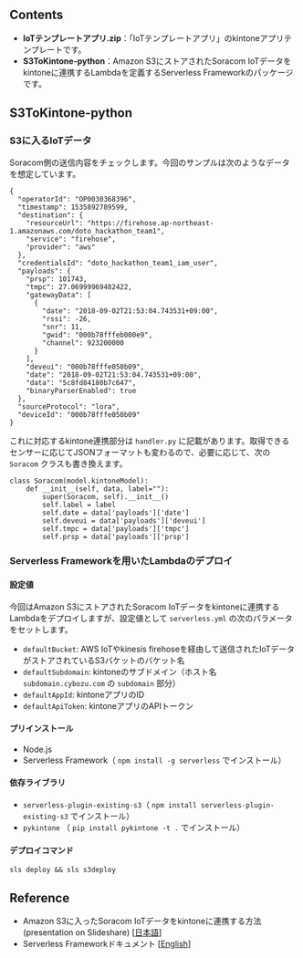 ## Contents
* **IoTテンプレートアプリ.zip**：「IoTテンプレートアプリ」のkintoneアプリテンプレートです。
* **S3ToKintone-python**：Amazon S3にストアされたSoracom IoTデータをkintoneに連携するLambdaを定義するServerless Frameworkのパッケージです。

## S3ToKintone-python
### S3に入るIoTデータ
Soracom側の送信内容をチェックします。今回のサンプルは次のようなデータを想定しています。

```:json
{
  "operatorId": "OP0030368396",
  "timestamp": 1535892789599,
  "destination": {
    "resourceUrl": "https://firehose.ap-northeast-1.amazonaws.com/doto_hackathon_team1",
    "service": "firehose",
    "provider": "aws"
  },
  "credentialsId": "doto_hackathon_team1_iam_user",
  "payloads": {
    "prsp": 101743,
    "tmpc": 27.06999969482422,
    "gatewayData": [
      {
        "date": "2018-09-02T21:53:04.743531+09:00",
        "rssi": -26,
        "snr": 11,
        "gwid": "000b78fffeb000e9",
        "channel": 923200000
      }
    ],
    "deveui": "000b78fffe050b09",
    "date": "2018-09-02T21:53:04.743531+09:00",
    "data": "5c8fd84180b7c647",
    "binaryParserEnabled": true
  },
  "sourceProtocol": "lora",
  "deviceId": "000b78fffe050b09"
}
```

これに対応するkintone連携部分は ```handler.py``` に記載があります。取得できるセンサーに応じてJSONフォーマットも変わるので、必要に応じて、次の ```Soracom``` クラスも書き換えます。

```:python
class Soracom(model.kintoneModel):
    def __init__(self, data, label=""):
        super(Soracom, self).__init__()
        self.label = label
        self.date = data['payloads']['date']
        self.deveui = data['payloads']['deveui']
        self.tmpc = data['payloads']['tmpc']
        self.prsp = data['payloads']['prsp']
```

### Serverless Frameworkを用いたLambdaのデプロイ
#### 設定値
今回はAmazon S3にストアされたSoracom IoTデータをkintoneに連携するLambdaをデプロイしますが、設定値として ```serverless.yml``` の次のパラメータをセットします。
- ```defaultBucket```: AWS IoTやkinesis firehoseを経由して送信されたIoTデータがストアされているS3バケットのバケット名
- ```defaultSubdomain```: kintoneのサブドメイン（ホスト名 ```subdomain.cybozu.com``` の ```subdomain``` 部分）
- ```defaultAppId```: kintoneアプリのID
- ```defaultApiToken```: kintoneアプリのAPIトークン

#### プリインストール
- Node.js
- Serverless Framework（ ```npm install -g serverless``` でインストール）

#### 依存ライブラリ
- ```serverless-plugin-existing-s3```（ ```npm install serverless-plugin-existing-s3``` でインストール）
- ```pykintone``` （ ```pip install pykintone -t .``` でインストール）

#### デプロイコマンド
```
sls deploy && sls s3deploy
```

## Reference
* Amazon S3に入ったSoracom IoTデータをkintoneに連携する方法 (presentation on Slideshare) [[日本語](https://www.slideshare.net/yamaryu0508b/amazon-s3soracom-iotkintone-115625500 "Amazon S3に入ったSoracom IoTデータをkintoneに連携する方法 (presentation on Slideshare)")]
* Serverless Frameworkドキュメント [[English](https://serverless.com/ "Serverless Frameworkドキュメント")]
